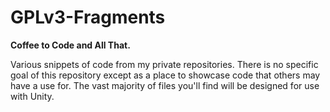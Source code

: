 # GPLv3-Fragments
**Coffee to Code and All That.**

Various snippets of code from my private repositories.
There is no specific goal of this repository except as a place to showcase code that others may have a use for.
The vast majority of files you'll find will be designed for use with Unity.
